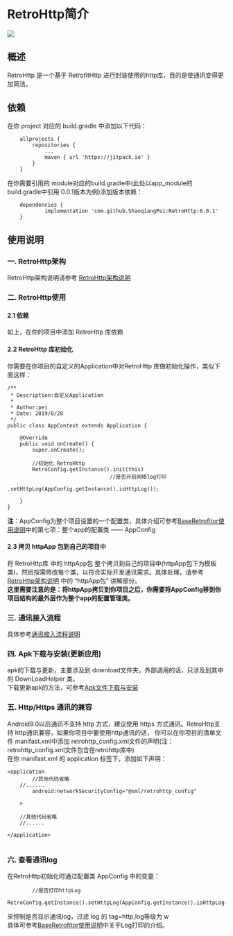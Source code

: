 

# RetroHttp简介  
[![](https://jitpack.io/v/ShaoqiangPei/RetroHttp.svg)](https://jitpack.io/#ShaoqiangPei/RetroHttp)

## 概述  
RetroHttp 是一个基于 RetrofitHttp 进行封装使用的http库，目的是使通讯变得更加简洁。

## 依赖
在你 project 对应的 build.gradle 中添加以下代码：
```
	allprojects {
		repositories {
			...
			maven { url 'https://jitpack.io' }
		}
	}
```
在你需要引用的 module对应的build.gradle中(此处以app_module的build.gradle中引用 0.0.1版本为例)添加版本依赖：
```
	dependencies {
	        implementation 'com.github.ShaoqiangPei:RetroHttp:0.0.1'
	}
```
## 使用说明
### 一. RetroHttp架构
RetroHttp架构说明请参考 [RetroHttp架构说明](https://github.com/ShaoqiangPei/RetroHttp/blob/master/read/RetroHttp%E6%9E%B6%E6%9E%84%E8%AF%B4%E6%98%8E.md)  
### 二. RetroHttp使用  
#### 2.1 依赖
如上，在你的项目中添加 RetroHttp 库依赖
#### 2.2 RetroHttp 库初始化
你需要在你项目的自定义的Application中对RetroHttp 库做初始化操作，类似下面这样：
```
/**
 * Description:自定义Application
 * 
 * Author:pei
 * Date: 2019/8/28
 */
public class AppContext extends Application {

    @Override
    public void onCreate() {
        super.onCreate();

        //初始化 RetroHttp
        RetroConfig.getInstance().init(this)
                                 //是否开启网络log打印
                                 .setHttpLog(AppConfig.getInstance().isHttpLog());

    }
}
```
**注**：AppConfig为整个项目设置的一个配置类，具体介绍可参考[BaseRetrofitor使用说明](https://github.com/ShaoqiangPei/RetroHttp/blob/master/read/BaseRetrofitor%E4%BD%BF%E7%94%A8%E8%AF%B4%E6%98%8E.md)中的第七项：整个app的配置类 —— AppConfig
#### 2.3 拷贝 httpApp 包到自己的项目中
将 RetroHttp库 中的 httpApp包 整个拷贝到自己的项目中(httpApp包下为模板类)，然后按需修改每个类，以符合实际开发通讯需求。具体处理，请参考 [RetroHttp架构说明](https://github.com/ShaoqiangPei/RetroHttp/blob/master/read/RetroHttp%E6%9E%B6%E6%9E%84%E8%AF%B4%E6%98%8E.md) 中的 “httpApp包” 讲解部分。  
**这里需要注意的是：将httpApp拷贝到你项目之后，你需要将AppConfig移到你项目结构的最外层作为整个app的配置管理类。**
### 三. 通讯接入流程 
具体参考[通讯接入流程说明](https://github.com/ShaoqiangPei/RetroHttp/blob/master/read/%E9%80%9A%E8%AE%AF%E6%8E%A5%E5%85%A5%E6%B5%81%E7%A8%8B%E8%AF%B4%E6%98%8E.md)
### 四. Apk下载与安装(更新应用)  
apk的下载与更新，主要涉及到 download文件夹，外部调用的话，只涉及到其中的 DownLoadHelper 类。  
下载更新apk的方法，可参考[Apk文件下载与安装](https://github.com/ShaoqiangPei/RetroHttp/blob/master/read/Apk%E6%96%87%E4%BB%B6%E4%B8%8B%E8%BD%BD%E4%B8%8E%E5%AE%89%E8%A3%85.md)  
### 五. Http/Https 通讯的兼容
Android9.0以后通讯不支持 http 方式，建议使用 https 方式通讯。RetroHttp支持 http通讯兼容，如果你项目中要使用http通讯的话，
你可以在你项目的清单文件 manifast.xml中添加 retrohttp_config.xml文件的声明(注：retrohttp_config.xml文件包含在retrohttp库中)  
在你 manifast.xml 的 application 标签下，添加如下声明：
```
<application
        //其他代码省略
	//......
        android:networkSecurityConfig="@xml/retrohttp_config"
        
	>
	
	//其他代码省略
	//......

</application>
	
```
### 六. 查看通讯log
在RetroHttp初始化时通过配置类 AppConfig 中的变量：
```
        //是否打印httpLog
         RetroConfig.getInstance().setHttpLog(AppConfig.getInstance().isHttpLog());
```
来控制是否显示通讯log，过滤 log 的 tag=http,log等级为 w   
具体可参考[BaseRetrofitor使用说明](https://github.com/ShaoqiangPei/RetroHttp/blob/master/read/BaseRetrofitor%E4%BD%BF%E7%94%A8%E8%AF%B4%E6%98%8E.md)中关于Log打印的介绍。



